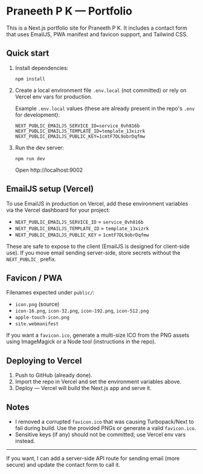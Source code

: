 # Praneeth P K — Portfolio

This is a Next.js portfolio site for Praneeth P K. It includes a contact form that uses EmailJS, PWA manifest and favicon support, and Tailwind CSS.

## Quick start

1. Install dependencies:

   ```pwsh
   npm install
   ```

2. Create a local environment file `.env.local` (not committed) or rely on Vercel env vars for production.

   Example `.env.local` values (these are already present in the repo's `.env` for development):

   ```
   NEXT_PUBLIC_EMAILJS_SERVICE_ID=service_0vh816b
   NEXT_PUBLIC_EMAILJS_TEMPLATE_ID=template_13xizrk
   NEXT_PUBLIC_EMAILJS_PUBLIC_KEY=1cmtF7DL9obrDqfmw
   ```

3. Run the dev server:

   ```pwsh
   npm run dev
   ```

   Open http://localhost:9002

## EmailJS setup (Vercel)

To use EmailJS in production on Vercel, add these environment variables via the Vercel dashboard for your project:

- `NEXT_PUBLIC_EMAILJS_SERVICE_ID` = `service_0vh816b`
- `NEXT_PUBLIC_EMAILJS_TEMPLATE_ID` = `template_13xizrk`
- `NEXT_PUBLIC_EMAILJS_PUBLIC_KEY` = `1cmtF7DL9obrDqfmw`

These are safe to expose to the client (EmailJS is designed for client-side use). If you move email sending server-side, store secrets without the `NEXT_PUBLIC_` prefix.

## Favicon / PWA

Filenames expected under `public/`:

- `icon.png` (source)
- `icon-16.png`, `icon-32.png`, `icon-192.png`, `icon-512.png`
- `apple-touch-icon.png`
- `site.webmanifest`

If you want a `favicon.ico`, generate a multi-size ICO from the PNG assets using ImageMagick or a Node tool (instructions in the repo).

## Deploying to Vercel

1. Push to GitHub (already done).
2. Import the repo in Vercel and set the environment variables above.
3. Deploy — Vercel will build the Next.js app and serve it.

## Notes

- I removed a corrupted `favicon.ico` that was causing Turbopack/Next to fail during build. Use the provided PNGs or generate a valid `favicon.ico`.
- Sensitive keys (if any) should not be committed; use Vercel env vars instead.

---

If you want, I can add a server-side API route for sending email (more secure) and update the contact form to call it.
